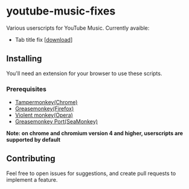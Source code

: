 # youtube-music-fixes
Various userscripts for YouTube Music. Currently avaible: 
- Tab title fix \[[download](https://github.com/ewen-lbh/youtube-music-fixes/raw/master/tab-title.user.js)\]

## Installing

You'll need an extension for your browser to use these scripts.
### Prerequisites
- [Tampermonkey(Chrome)](https://tampermonkey.net)
- [Greasemonkey(Firefox)](http://www.greasespot.net)
- [Violent monkey(Opera)](
   https://addons.opera.com/sk/extensions/details/violent-monkey/)
- [Greasemonkey Port(SeaMonkey)](https://sourceforge.net/projects/gmport/)

**Note: on chrome and chromium version 4 and higher, userscripts are supported by default**


## Contributing
Feel free to open issues for suggestions, and create pull requests to implement a feature.
